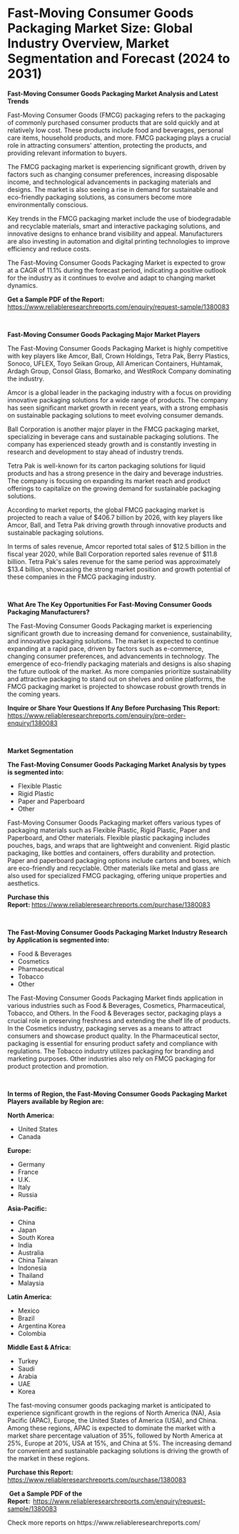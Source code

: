 <p><h1>Fast-Moving Consumer Goods Packaging Market Size: Global Industry Overview, Market Segmentation and Forecast (2024 to 2031)</h1></p><p><strong>Fast-Moving Consumer Goods Packaging Market Analysis and Latest Trends</strong></p>
<p><p>Fast-Moving Consumer Goods (FMCG) packaging refers to the packaging of commonly purchased consumer products that are sold quickly and at relatively low cost. These products include food and beverages, personal care items, household products, and more. FMCG packaging plays a crucial role in attracting consumers' attention, protecting the products, and providing relevant information to buyers.</p><p>The FMCG packaging market is experiencing significant growth, driven by factors such as changing consumer preferences, increasing disposable income, and technological advancements in packaging materials and designs. The market is also seeing a rise in demand for sustainable and eco-friendly packaging solutions, as consumers become more environmentally conscious.</p><p>Key trends in the FMCG packaging market include the use of biodegradable and recyclable materials, smart and interactive packaging solutions, and innovative designs to enhance brand visibility and appeal. Manufacturers are also investing in automation and digital printing technologies to improve efficiency and reduce costs.</p><p>The Fast-Moving Consumer Goods Packaging Market is expected to grow at a CAGR of 11.1% during the forecast period, indicating a positive outlook for the industry as it continues to evolve and adapt to changing market dynamics.</p></p>
<p><strong>Get a Sample PDF of the Report:&nbsp;</strong> <a href="https://www.reliableresearchreports.com/enquiry/request-sample/1380083">https://www.reliableresearchreports.com/enquiry/request-sample/1380083</a></p>
<p>&nbsp;</p>
<p><strong>Fast-Moving Consumer Goods Packaging Major Market Players</strong></p>
<p><p>The Fast-Moving Consumer Goods Packaging Market is highly competitive with key players like Amcor, Ball, Crown Holdings, Tetra Pak, Berry Plastics, Sonoco, UFLEX, Toyo Seikan Group, All American Containers, Huhtamak, Ardagh Group, Consol Glass, Bomarko, and WestRock Company dominating the industry.</p><p>Amcor is a global leader in the packaging industry with a focus on providing innovative packaging solutions for a wide range of products. The company has seen significant market growth in recent years, with a strong emphasis on sustainable packaging solutions to meet evolving consumer demands.</p><p>Ball Corporation is another major player in the FMCG packaging market, specializing in beverage cans and sustainable packaging solutions. The company has experienced steady growth and is constantly investing in research and development to stay ahead of industry trends.</p><p>Tetra Pak is well-known for its carton packaging solutions for liquid products and has a strong presence in the dairy and beverage industries. The company is focusing on expanding its market reach and product offerings to capitalize on the growing demand for sustainable packaging solutions.</p><p>According to market reports, the global FMCG packaging market is projected to reach a value of $406.7 billion by 2026, with key players like Amcor, Ball, and Tetra Pak driving growth through innovative products and sustainable packaging solutions.</p><p>In terms of sales revenue, Amcor reported total sales of $12.5 billion in the fiscal year 2020, while Ball Corporation reported sales revenue of $11.8 billion. Tetra Pak's sales revenue for the same period was approximately $13.4 billion, showcasing the strong market position and growth potential of these companies in the FMCG packaging industry.</p></p>
<p>&nbsp;</p>
<p><strong>What Are The Key Opportunities For Fast-Moving Consumer Goods Packaging Manufacturers?</strong></p>
<p><p>The Fast-Moving Consumer Goods Packaging market is experiencing significant growth due to increasing demand for convenience, sustainability, and innovative packaging solutions. The market is expected to continue expanding at a rapid pace, driven by factors such as e-commerce, changing consumer preferences, and advancements in technology. The emergence of eco-friendly packaging materials and designs is also shaping the future outlook of the market. As more companies prioritize sustainability and attractive packaging to stand out on shelves and online platforms, the FMCG packaging market is projected to showcase robust growth trends in the coming years.</p></p>
<p><strong>Inquire or Share Your Questions If Any Before Purchasing This Report:</strong> <a href="https://www.reliableresearchreports.com/enquiry/pre-order-enquiry/1380083">https://www.reliableresearchreports.com/enquiry/pre-order-enquiry/1380083</a></p>
<p>&nbsp;</p>
<p><strong>Market Segmentation</strong></p>
<p><strong>The Fast-Moving Consumer Goods Packaging Market Analysis by types is segmented into:</strong></p>
<p><ul><li>Flexible Plastic</li><li>Rigid Plastic</li><li>Paper and Paperboard</li><li>Other</li></ul></p>
<p><p>Fast-Moving Consumer Goods Packaging market offers various types of packaging materials such as Flexible Plastic, Rigid Plastic, Paper and Paperboard, and Other materials. Flexible plastic packaging includes pouches, bags, and wraps that are lightweight and convenient. Rigid plastic packaging, like bottles and containers, offers durability and protection. Paper and paperboard packaging options include cartons and boxes, which are eco-friendly and recyclable. Other materials like metal and glass are also used for specialized FMCG packaging, offering unique properties and aesthetics.</p></p>
<p><strong>Purchase this Report:&nbsp;</strong><a href="https://www.reliableresearchreports.com/purchase/1380083">https://www.reliableresearchreports.com/purchase/1380083</a></p>
<p>&nbsp;</p>
<p><strong>The Fast-Moving Consumer Goods Packaging Market Industry Research by Application is segmented into:</strong></p>
<p><ul><li>Food & Beverages</li><li>Cosmetics</li><li>Pharmaceutical</li><li>Tobacco</li><li>Other</li></ul></p>
<p><p>The Fast-Moving Consumer Goods Packaging Market finds application in various industries such as Food & Beverages, Cosmetics, Pharmaceutical, Tobacco, and Others. In the Food & Beverages sector, packaging plays a crucial role in preserving freshness and extending the shelf life of products. In the Cosmetics industry, packaging serves as a means to attract consumers and showcase product quality. In the Pharmaceutical sector, packaging is essential for ensuring product safety and compliance with regulations. The Tobacco industry utilizes packaging for branding and marketing purposes. Other industries also rely on FMCG packaging for product protection and promotion.</p></p>
<p>&nbsp;</p>
<p><strong>In terms of Region, the Fast-Moving Consumer Goods Packaging Market Players available by Region are:</strong></p>
<p>
    <p> <strong> North America: </strong>
        <ul>
            <li>United States</li>
            <li>Canada</li>
        </ul>
        </p> 
    <p> <strong> Europe: </strong>
        <ul>
            <li>Germany</li>
            <li>France</li>
            <li>U.K.</li>
            <li>Italy</li>
            <li>Russia</li>
        </ul>
        </p> 
    <p> <strong> Asia-Pacific: </strong>
        <ul>
            <li>China</li>
            <li>Japan</li>
            <li>South Korea</li>
            <li>India</li>
            <li>Australia</li>
            <li>China Taiwan</li>
            <li>Indonesia</li>
            <li>Thailand</li>
            <li>Malaysia</li>
        </ul>
        </p> 
    <p> <strong> Latin America: </strong>
        <ul>
            <li>Mexico</li>
            <li>Brazil</li>
            <li>Argentina Korea</li>
            <li>Colombia</li>
        </ul>
        </p> 
    <p> <strong> Middle East & Africa: </strong>
        <ul>
            <li>Turkey</li>
            <li>Saudi</li>
            <li>Arabia</li>
            <li>UAE</li>
            <li>Korea</li>
        </ul>
    </p>
    </p>
<p><p>The fast-moving consumer goods packaging market is anticipated to experience significant growth in the regions of North America (NA), Asia Pacific (APAC), Europe, the United States of America (USA), and China. Among these regions, APAC is expected to dominate the market with a market share percentage valuation of 35%, followed by North America at 25%, Europe at 20%, USA at 15%, and China at 5%. The increasing demand for convenient and sustainable packaging solutions is driving the growth of the market in these regions.</p></p>
<p><strong>Purchase this Report: </strong><a href="https://www.reliableresearchreports.com/purchase/1380083">https://www.reliableresearchreports.com/purchase/1380083</a></p>
<p>&nbsp;<strong>Get a Sample PDF of the Report:&nbsp;&nbsp;</strong><a href="https://www.reliableresearchreports.com/enquiry/request-sample/1380083">https://www.reliableresearchreports.com/enquiry/request-sample/1380083</a></p>
<p><strong></strong></p>
<p>Check more reports on https://www.reliableresearchreports.com/</p>